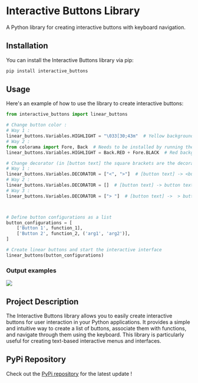 # Interactive Buttons Library

A Python library for creating interactive buttons with keyboard navigation.

## Installation

You can install the Interactive Buttons library via pip:

```bash
pip install interactive_buttons
```


## Usage

Here's an example of how to use the library to create interactive buttons:

```python
from interactive_buttons import linear_buttons

# Change button color :
# Way 1 :
linear_buttons.Variables.HIGHLIGHT = "\033[30;43m"  # Yellow background
# Way 2 :
from colorama import Fore, Back  # Needs to be installed by running the command `pip install colorama`
linear_buttons.Variables.HIGHLIGHT = Back.RED + Fore.BLACK  # Red background and Black text

# Change decorator (in [button text] the square brackets are the decorators) :
# Way 1 :
linear_buttons.Variables.DECORATOR = ["<", ">"]  # [button text] -> <button text>
# Way 2 :
linear_buttons.Variables.DECORATOR = []  # [button text] -> button text
# Way 3 :
linear_buttons.Variables.DECORATOR = ["> "]  # [button text] ->  > button text



# Define button configurations as a list
button_configurations = [
    ['Button 1', function_1],
    ['Button 2', function_2, ('arg1', 'arg2')],
]

# Create linear buttons and start the interactive interface
linear_buttons(button_configurations)
```
### Output examples 
![](https://cdn.discordapp.com/attachments/946745366395621379/1160349182255710248/image.png?ex=65345663&is=6521e163&hm=bd800369153eabe30b340cfee3ede6a4002dcb630218a8ffe1245e7f40201e16&)


## Project Description

The Interactive Buttons library allows you to easily create interactive buttons for user interaction in your Python applications. It provides a simple and intuitive way to create a list of buttons, associate them with functions, and navigate through them using the keyboard. This library is particularly useful for creating text-based interactive menus and interfaces.

## PyPi Repository

Check out the [PyPi repository](https://pypi.org/project/interactive-buttons/) for the latest update !
